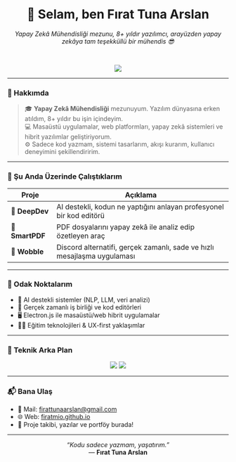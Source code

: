 <h1 align="center">👋 Selam, ben <strong>Fırat Tuna Arslan</strong></h1>

<p align="center">
  <i>Yapay Zekâ Mühendisliği mezunu, 8+ yıldır yazılımcı, arayüzden yapay zekâya tam teşekküllü bir mühendis 😎</i>
</p>

<br/>

<p align="center">
  <img src="https://skillicons.dev/icons?i=python,js,ts,react,next,electron,firebase,mysql,postgresql,bosluk,bosluk,css,tailwind,git,github,vscode&perline=9" />
</p>

---

### 🧠 Hakkımda

> 🎓 **Yapay Zekâ Mühendisliği** mezunuyum. Yazılım dünyasına erken atıldım, 8+ yıldır bu işin içindeyim.<br>
> 💻 Masaüstü uygulamalar, web platformları, yapay zekâ sistemleri ve hibrit yazılımlar geliştiriyorum.<br>
> ⚙️ Sadece kod yazmam, sistemi tasarlarım, akışı kurarım, kullanıcı deneyimini şekillendiririm.

---

### 🔭 Şu Anda Üzerinde Çalıştıklarım

| Proje | Açıklama |
|-------|----------|
| 🧠 **DeepDev** | AI destekli, kodun ne yaptığını anlayan profesyonel bir kod editörü |
| 📂 **SmartPDF** | PDF dosyalarını yapay zekâ ile analiz edip özetleyen araç |
| 💬 **Wobble** | Discord alternatifi, gerçek zamanlı, sade ve hızlı mesajlaşma uygulaması |

---

### 🎯 Odak Noktalarım

- 🤖 AI destekli sistemler (NLP, LLM, veri analizi)
- 🧩 Gerçek zamanlı iş birliği ve kod editörleri
- 🖥️ Electron.js ile masaüstü/web hibrit uygulamalar
- 🧑‍🏫 Eğitim teknolojileri & UX-first yaklaşımlar

---

### 💼 Teknik Arka Plan

<p align="center">
  <img src="https://github-readme-stats.vercel.app/api/top-langs/?username=firatmio&layout=compact&theme=transparent&hide_border=true" />
  <img src="https://github-readme-stats.vercel.app/api?username=firatmio&show_icons=true&theme=transparent&hide_border=true" />
</p>

---

### 📬 Bana Ulaş

- 💌 Mail: [firattunaarslan@gmail.com](mailto:firattunaarslan@gmail.com)
- 🌐 Web: [firatmio.github.io](https://firatmio.github.io)
- 🧠 Proje takibi, yazılar ve portföy burada!

---

<p align="center">
  <i>“Kodu sadece yazmam, yaşatırım.”</i>  
  <br/>
  — <strong>Fırat Tuna Arslan</strong>
</p>
